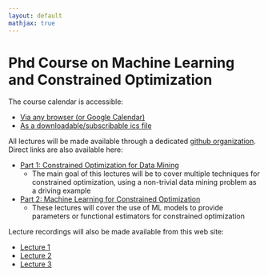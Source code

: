 ```yaml
---
layout: default
mathjax: true
---
```


# Phd Course on Machine Learning and Constrained Optimization

The course calendar is accessible:

* [Via any browser (or Google Calendar)](https://calendar.google.com/calendar/embed?src=4udmdpkb34r9vr7itvo713nneo%40group.calendar.google.com&ctz=Europe%2FRome)
* [As a downloadable/subscribable ics file](https://calendar.google.com/calendar/ical/4udmdpkb34r9vr7itvo713nneo%40group.calendar.google.com/public/basic.ics)

All lectures will be made available through a dedicated [github organization](https://github.com/phd-course-ml-co-2021). Direct links are also available here:

* [Part 1: Constrained Optimization for Data Mining](https://github.com/phd-course-ml-co-2021/phd-ml-co-2021-01)
  - The main goal of this lectures will be to cover multiple techniques for constrained optimization, using a non-trivial data mining problem as a driving example
* [Part 2: Machine Learning for Constrained Optimization](https://github.com/phd-course-ml-co-2021/phd-ml-co-2021-02/)
  - These lectures will cover the use of ML models to provide parameters or functional estimators for constrained optimization

Lecture recordings will also be made available from this web site:

* [Lecture 1](https://www.lompa.it/teaching/ML-CO-2021/20211130.mp4)
* [Lecture 2](https://www.lompa.it/teaching/ML-CO-2021/20211206.mp4)
* [Lecture 3](https://www.lompa.it/teaching/ML-CO-2021/20211207.mp4)


